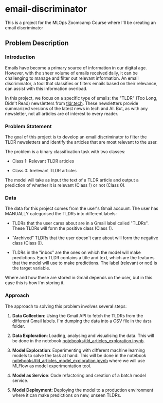
# email-discriminator

This is a project for the MLOps Zoomcamp Course where I'll be creating an email discriminator

## Problem Description

### Introduction

Emails have become a primary source of information in our digital age. However, with the sheer volume of emails received daily, it can be challenging to manage and filter out relevant information. An email discriminator, a tool that classifies or filters emails based on their relevance, can assist with this information overload.

In this project, we focus on a specific type of emails: the "TLDR" (Too Long, Didn't Read) newsletters from [tldr.tech](https://tldr.tech/). These newsletters provide summarized versions of the latest news in tech and AI. But, as with any newsletter, not all articles are of interest to every reader.

### Problem Statement

The goal of this project is to develop an email discriminator to filter the TLDR newsletters and identify the articles that are most relevant to the user.

The problem is a binary classification task with two classes:

* Class 1: Relevant TLDR articles

* Class 0: Irrelevant TLDR articles

The model will take as input the text of a TLDR article and output a prediction of whether it is relevant (Class 1) or not (Class 0).

### Data

The data for this project comes from the user's Gmail account. The user has MANUALLY categorised the TLDRs into different labels:

* TLDRs that the user cares about are in a Gmail label called "TLDRs". These TLDRs will form the positive class (Class 1).

* "Archived" TLDRs that the user doesn't care about will form the negative class (Class 0).

* TLDRs in the "inbox" are the ones on which the model will make predictions.
Each TLDR contains a title and text, which are the features that the model will use to make predictions. The label (relevant or not) is the target variable.

Where and how these are stored in Gmail depends on the user, but in this case this is how I'm storing it.

### Approach

The approach to solving this problem involves several steps:

1. **Data Collection**: Using the Gmail API to fetch the TLDRs from the different Gmail labels. I'm dumping the data into a CSV file in the `data` folder.

2. **Data Exploration**: Loading, analysing and visualising the data. This will be done in the notebook [notebooks/tld_articles_exploration.ipynb](notebooks/tld_articles_exploration.ipynb).

3. **Model Exploration**: Experimenting with different machine learning models to solve the task at hand. This will be done in the notebook [notebooks/tld_articles_model_exploration.ipynb](notebooks/tld_articles_model_exploration.ipynb) where we will use MLFlow as model experimentation tool.

4. **Model as Service**: Code refactoring and creation of a batch model service.

5. **Model Deployment**: Deploying the model to a production environment where it can make predictions on new, unseen TLDRs.
